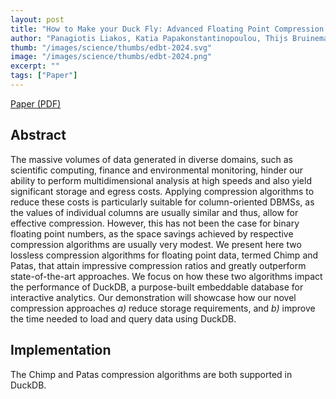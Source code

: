 ```yaml
---
layout: post
title: "How to Make your Duck Fly: Advanced Floating Point Compression to the Rescue"
author: "Panagiotis Liakos, Katia Papakonstantinopoulou, Thijs Bruineman, Mark Raasveldt, Yannis Kotidis"
thumb: "/images/science/thumbs/edbt-2024.svg"
image: "/images/science/thumbs/edbt-2024.png"
excerpt: ""
tags: ["Paper"]
---
```


[Paper (PDF)](https://openproceedings.org/2024/conf/edbt/paper-248.pdf)

## Abstract

The massive volumes of data generated in diverse domains, such as scientific computing, finance and environmental monitoring, hinder our ability to perform multidimensional analysis at high speeds and also yield significant storage and egress costs. Applying compression algorithms to reduce these costs is particularly suitable for column-oriented DBMSs, as the values of individual columns are usually similar and thus, allow for effective compression. However, this has not been the case for binary floating point numbers, as the space savings achieved by respective compression algorithms are usually very modest. We present here two lossless compression algorithms for floating point data, termed Chimp and Patas, that attain impressive compression ratios and greatly outperform state-of-the-art approaches. We focus on how these two algorithms impact the performance of DuckDB, a purpose-built embeddable database for interactive analytics. Our demonstration will showcase how our novel compression approaches _a)_ reduce storage requirements, and _b)_ improve the time needed to load and query data using DuckDB.

## Implementation

The Chimp and Patas compression algorithms are both supported in DuckDB.

